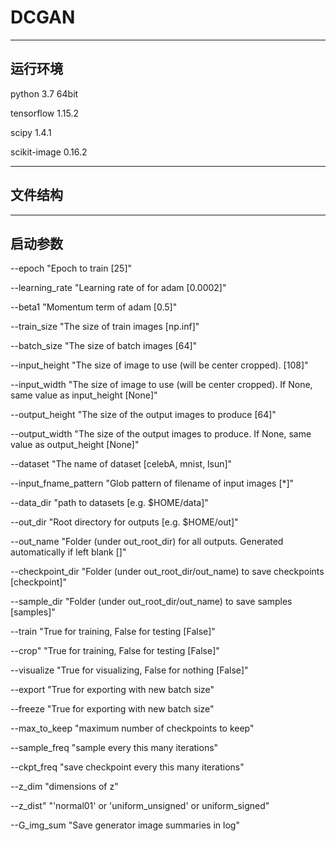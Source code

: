 # DCGAN
---
## 运行环境
python 3.7 64bit

tensorflow 1.15.2

scipy 1.4.1

scikit-image 0.16.2

---
## 文件结构

---
## 启动参数

--epoch "Epoch to train [25]"

--learning_rate "Learning rate of for adam [0.0002]"

--beta1 "Momentum term of adam [0.5]"

--train_size "The size of train images [np.inf]"

--batch_size "The size of batch images [64]"

--input_height "The size of image to use (will be center cropped). [108]"

--input_width "The size of image to use (will be center cropped). If None, same value as input_height [None]"

--output_height "The size of the output images to produce [64]"

--output_width "The size of the output images to produce. If None, same value as output_height [None]"

--dataset "The name of dataset [celebA, mnist, lsun]"

--input_fname_pattern "Glob pattern of filename of input images [*]"

--data_dir "path to datasets [e.g. $HOME/data]"

--out_dir "Root directory for outputs [e.g. $HOME/out]"

--out_name "Folder (under out_root_dir) for all outputs. Generated automatically if left blank []"

--checkpoint_dir "Folder (under out_root_dir/out_name) to save checkpoints [checkpoint]"

--sample_dir "Folder (under out_root_dir/out_name) to save samples [samples]"

--train "True for training, False for testing [False]"

--crop" "True for training, False for testing [False]"

--visualize "True for visualizing, False for nothing [False]"

--export "True for exporting with new batch size"

--freeze "True for exporting with new batch size"

--max_to_keep "maximum number of checkpoints to keep"

--sample_freq "sample every this many iterations"

--ckpt_freq "save checkpoint every this many iterations"

--z_dim "dimensions of z"

--z_dist" "'normal01' or 'uniform_unsigned' or uniform_signed"

--G_img_sum "Save generator image summaries in log"
